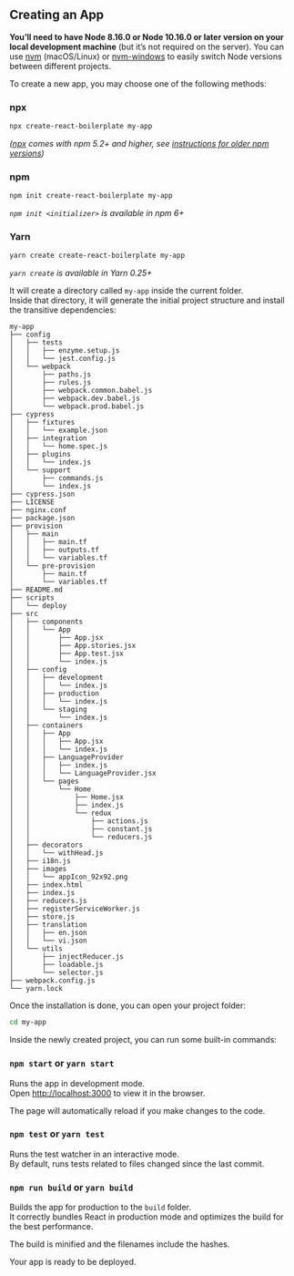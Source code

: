 ## Creating an App

**You’ll need to have Node 8.16.0 or Node 10.16.0 or later version on your local development machine** (but it’s not required on the server). You can use [nvm](https://github.com/creationix/nvm#installation) (macOS/Linux) or [nvm-windows](https://github.com/coreybutler/nvm-windows#node-version-manager-nvm-for-windows) to easily switch Node versions between different projects.

To create a new app, you may choose one of the following methods:

### npx

```sh
npx create-react-boilerplate my-app
```

_([npx](https://medium.com/@maybekatz/introducing-npx-an-npm-package-runner-55f7d4bd282b) comes with npm 5.2+ and higher, see [instructions for older npm versions](https://gist.github.com/gaearon/4064d3c23a77c74a3614c498a8bb1c5f))_

### npm

```sh
npm init create-react-boilerplate my-app
```

_`npm init <initializer>` is available in npm 6+_

### Yarn

```sh
yarn create create-react-boilerplate my-app
```

_`yarn create` is available in Yarn 0.25+_

It will create a directory called `my-app` inside the current folder.<br>
Inside that directory, it will generate the initial project structure and install the transitive dependencies:

```
my-app
├── config
│   ├── tests
│   │   ├── enzyme.setup.js
│   │   └── jest.config.js
│   └── webpack
│       ├── paths.js
│       ├── rules.js
│       ├── webpack.common.babel.js
│       ├── webpack.dev.babel.js
│       └── webpack.prod.babel.js
├── cypress
│   ├── fixtures
│   │   └── example.json
│   ├── integration
│   │   └── home.spec.js
│   ├── plugins
│   │   └── index.js
│   └── support
│       ├── commands.js
│       └── index.js
├── cypress.json
├── LICENSE
├── nginx.conf
├── package.json
├── provision
│   ├── main
│   │   ├── main.tf
│   │   ├── outputs.tf
│   │   └── variables.tf
│   └── pre-provision
│       ├── main.tf
│       └── variables.tf
├── README.md
├── scripts
│   └── deploy
├── src
│   ├── components
│   │   └── App
│   │       ├── App.jsx
│   │       ├── App.stories.jsx
│   │       ├── App.test.jsx
│   │       └── index.js
│   ├── config
│   │   ├── development
│   │   │   └── index.js
│   │   ├── production
│   │   │   └── index.js
│   │   └── staging
│   │       └── index.js
│   ├── containers
│   │   ├── App
│   │   │   ├── App.jsx
│   │   │   └── index.js
│   │   ├── LanguageProvider
│   │   │   ├── index.js
│   │   │   └── LanguageProvider.jsx
│   │   └── pages
│   │       └── Home
│   │           ├── Home.jsx
│   │           ├── index.js
│   │           └── redux
│   │               ├── actions.js
│   │               ├── constant.js
│   │               └── reducers.js
│   ├── decorators
│   │   └── withHead.js
│   ├── i18n.js
│   ├── images
│   │   └── appIcon_92x92.png
│   ├── index.html
│   ├── index.js
│   ├── reducers.js
│   ├── registerServiceWorker.js
│   ├── store.js
│   ├── translation
│   │   ├── en.json
│   │   └── vi.json
│   └── utils
│       ├── injectReducer.js
│       ├── loadable.js
│       └── selector.js
├── webpack.config.js
└── yarn.lock

```


Once the installation is done, you can open your project folder:

```sh
cd my-app
```

Inside the newly created project, you can run some built-in commands:

### `npm start` or `yarn start`

Runs the app in development mode.<br>
Open [http://localhost:3000](http://localhost:3000) to view it in the browser.

The page will automatically reload if you make changes to the code.<br>

### `npm test` or `yarn test`

Runs the test watcher in an interactive mode.<br>
By default, runs tests related to files changed since the last commit.

### `npm run build` or `yarn build`

Builds the app for production to the `build` folder.<br>
It correctly bundles React in production mode and optimizes the build for the best performance.

The build is minified and the filenames include the hashes.<br>

Your app is ready to be deployed.

